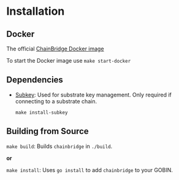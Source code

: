 # Installation

## Docker

The official [ChainBridge Docker image](https://hub.docker.com/r/chainsafe/chainbridge)

To start the Docker image use 
`make start-docker`


## Dependencies

- [Subkey](https://github.com/paritytech/substrate): 
Used for substrate key management. Only required if connecting to a substrate chain.

  `make install-subkey`


## Building from Source

`make build`: Builds `chainbridge` in `./build`.

**or**

`make install`: Uses `go install` to add `chainbridge` to your GOBIN.
